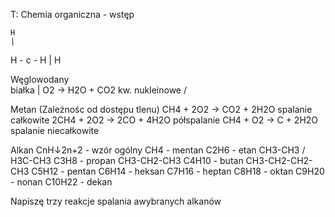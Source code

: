 T: Chemia organiczna - wstęp

    H
    |
H - c - H
    |
    H    


Węglowodany     \
białka		 | O2 -> H2O + CO2
kw. nukleinowe  /

Metan (Zależnośc od dostępu tlenu)
CH4 + 2O2 -> CO2 + 2H2O  spalanie całkowite
2CH4 + 2O2 -> 2CO + 4H2O  półspalanie
CH4 + O2 -> C + 2H2O  spalanie niecałkowite

Alkan CnH↓2n+2 - wzór ogólny
CH4 - mentan
C2H6 - etan  CH3-CH3 / H3C-CH3
C3H8 - propan CH3-CH2-CH3
C4H10 - butan CH3-CH2-CH2-CH3
C5H12 - pentan
C6H14 - heksan
C7H16 - heptan
C8H18 - oktan
C9H20 - nonan
C10H22 - dekan

Napiszę trzy reakcje spalania awybranych alkanów

